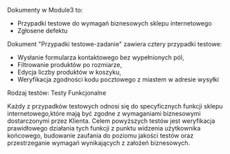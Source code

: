 Dokumenty w Module3 to: 
- Przypadki testowe do wymagań biznesowych sklepu internetowego
- Zgłosene defektu

Dokument "Przypadki testowe-zadanie" zawiera cztery przypadki testowe:
- Wysłanie formularza kontaktowego bez wypełnionych pól,
- Filtrowanie produktów po rozmiarze,
- Edycja liczby produktów w koszyku,
- Weryfikacja zgodności kodu pocztowego z miastem w adresie wysyłki

Rodzaj testów: Testy Funkcjonalne

Każdy z przypadków testowych odnosi się do specyficznych funkcji sklepu internetowego,które mają być zgodne z wymaganiami biznesowymi dostarczonymi przez Klienta.
Celem powyższych testów jest weryfikacja prawidłowego działania tych funkcji z punktu widzenia użytkownika końcowego, budowanie zaufania do poziomu jakości testów oraz 
przestrzeganie wymagań wynikających z założeń biznesowych.
